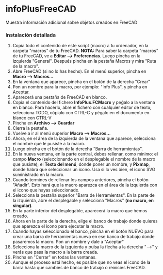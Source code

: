 # infoPlusFreeCAD
Muestra información adicional sobre objetos creados en FreeCAD

### Instalación detallada

1. Copia todo el contenido de este script (macro) a tu ordenador, en la carpeta "macros" de tu FreeCAD.
**NOTA:** Para saber la carpeta "macros" de tu FreeCAD, ve a **Editar --> Preferencias**. Luego pincha en la izquierda "General". Después pincha en la pestaña Macros y mira "Ruta de la macro".
2. Abre FreeCAD (si no lo has hecho). En el menú superior, pincha en **Macro --> Macros...**
3. En la ventana que aparece, pincha en el botón de la derecha "Crear"
4. Pon un nombre para la macro, por ejemplo: "Info Plus", y pincha en Aceptar.
5. Aparecerá una pestaña de FreeCAD en blanco.
6. Copia el contenido del fichero **InfoPlus.FCMacro** y peǵalo a la ventana en blanco. Para hacerlo, abre el fichero con cualquier editor de texto, selecciona TODO, cópialo con CTRL-C y pégalo en el documento en blanco con CTRL-V
7. Pincha en **Archivo --> Guardar**
8. Cierra la pestaña.
9. Vuelve a ir  al menú superior **Macro --> Macros...**
10. Ahora, en el área de la izquierda de la ventana que aparece, selecciona el nombre que le pusiste a la macro.
11. Luego pincha en el botón de la derecha "Barra de herramientas".
12. En la nueva ventana, en la parte central, debes rellenar, como mínimo: el campo **Macro** (seleccionando en el desplegable el nombre de la macro que pusiste); el **Texto del menú**, donde poner un nombre; y **Pixmap**, donde habrá que seleccionar un icono. Usa si lo ves bien, el icono SVG suministrado en la macro.
13. Cuando termines de rellenar los campos anteriores, pincha el botón "Añadir". Esto hará que la macro aparezca en el área de la izquierda con el icono que hayas seleccionado.
14. Selecciona la pestaña superior "Barra de Herramientas". En la parte de la izquierda, abre el desplegable y selecciona "Macros" **(no macro, en singular)**.
15. En la parte inferior del desplegable, aparecerá la macro que hemos creado.
16. Ahora en la parte de la derecha, elige el banco de trabajo donde quieres que aparezca el icono para ejecutar la macro.
17. Cuando hayas seleccionado el banco, pincha en el botón NUEVO para crear una barra de herramientas nueva en ese banco de trabajo donde pasaremos la macro. Pon un nombre y dale a "Aceptar"
18. Selecciona la macro de la izquierda y pulsa la flecha a la derecha "-->" y verás que pasa la macro a la barra creada.
19. Pincha en "Cerrar" en todas las ventanas.
20. Aunque el proceso está hecho, es posible que no veas el icono de la barra hasta que cambies de banco de trabajo o reinicies FreeCAD.
